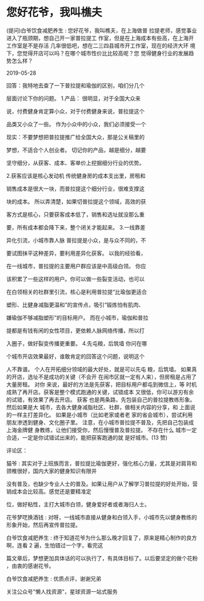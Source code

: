 # 您好花爷，我叫樵夫

(提问)白爷饮食减肥养生 : 您好花爷，我叫樵夫，在上海做普 拉提老师，感觉事业进入了瓶颈期，想自己开一家普拉提工 作室，但是在上海成本有些高，在上海开工作室是不是存活 几率很低吧，想在二三四县城市开工作室，现在的经济大环 境下，您觉得开店可以吗？在哪个城市性价比比较高呢？您 觉得健身行业的发展趋势怎么样？

2019-05-28

回答：我特地去查了一下普拉提和瑜伽的区别，咱们分几个

层面讨论下你的问题。 1.产品： 很明显，对于全国大众来

说，付费健身肯定算小众，对于付费健身来说，普拉提这个

品类又小众了一些。 作为小众中的小众，我们必须接受一个

现实：不要梦想把普拉提推广给全国大众，那是公关稿里的

梦想，不适合个人创业者。 切记你的产品，越是细分，越要

坚守细分，从获客、成本、客单价上挖掘细分行业的优势。

2.获客应该是核心发动机 传统健身房的成本支出里，房租和

销售成本是很大一块，而普拉提这个细分行业，很难支撑这

块的成本。 所以弄清楚，如果切普拉提这个领域，高效的获

客方式是核心，只要获客成本低了，销售和选址就没那么重

要，所有成本都会降下来，整个闭关才能起来。 3.一线靠差

异化引流，小城市靠人脉 普拉提是小众，是与众不同的，不

要试图抹平这种差异，要利用差异化获客。 以我的经验看，

在一线城市，普拉提的主要用户群应该是中高级白领。 你应

该积累了一些这样的用户。你可以做一些裂变活动，也可以

在白领相关的社群里引流，核心是利用普拉提“比瑜伽更适合

塑形、比健身减脂更温和”的宣传点，吸引“锻炼怕有肌肉、

嫌瑜伽不够减脂塑形”的目标用户。 而在小城市，瑜伽和普拉

提都是有钱有闲的女性项目，更依赖人脉网络传播，所以打

入圈子，做好裂变传播更重要。 4.先屯粮，后筑墙 你问在哪

个城市开店效果最好，谁敢肯定的回答这个问题，说明这个

人不靠谱。 个人在开拓细分领域的最大好处，就是可以先屯 粮，后筑墙。 如果真的开店，选址不是成功的关键（不会开 在闹市区就一定有人来），但房租是占用了大量房租。 对你 来说，最好的方法是先获客，把目标用户都屯到微信上，等 时机成熟了再开店。获客是整个模式跑通的关键，试错成本 又很低，你可以游刃有余的试错，有效果了再去开店。 获客 也是两条路，先包装自己的普拉提教练形象。 然后如果是大 城市，去各大健身减脂社区、社群，做相关内容的分享，和 上面说的一样主打差异化。 如果是小城市（比如老家或者老 家的省会城市），尝试利用朋友渗透到健身、文化圈子里。 注意，在小城市普拉提不普及，先把自己包装成上海金牌健 身教练，让他们接受你，然后慢慢普及普拉提。 不存在什么 城市一定合适，一定是你试错试出来的，能把获客跑通的就 是好城市。(13 赞)

评论区：

猫爷 : 其实对于上班族而言，普拉提比瑜伽更好，强化核心力量，尤其是对肩背和颈椎很好，国内大家的健身知识有限并

没有普及，也缺少专业人士的普及。如果让用户从了解学习普拉提的好处开始，营销成本会比较高。感觉还是要精准定

位，做好粘性，主打大城市白领，健身爱好者或者海归人士。

花爷梦呓换酒钱 : 对呀，一线城市直接从健身和白领入手，小城市先以健身教练的形象开始，然后再宣传普拉提。

白爷饮食减肥养生 : 终于知道花爷为什么那么晚才回复了，原来是精心制作的良方啊，连看 2 遍，生怕错过一个字，看完这

篇文章后，梦想更加具体话的可以执行了，有具体目标了。以后要坚定的做个花粉 ，由衷的感谢花爷。

白爷饮食减肥养生 : 优质点评，谢谢兄弟

关注公众号"懒人找资源"，星球资源一站式服务
